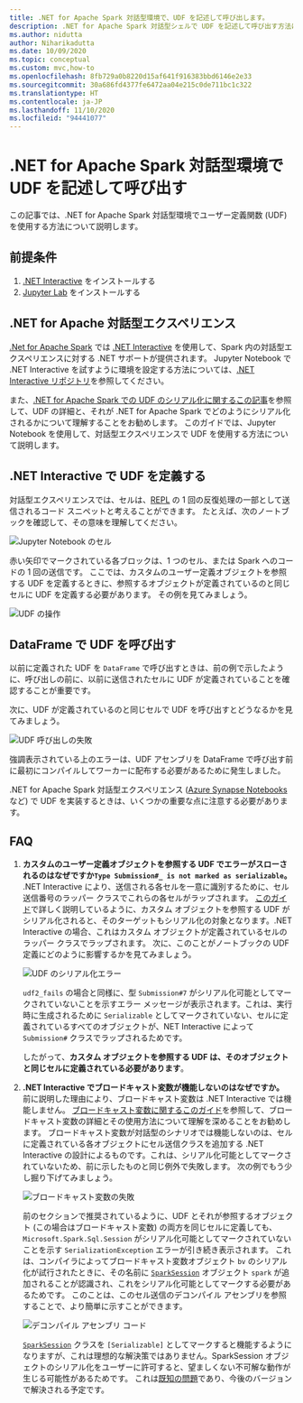 ```yaml
---
title: .NET for Apache Spark 対話型環境で、UDF を記述して呼び出します。
description: .NET for Apache Spark 対話型シェルで UDF を記述して呼び出す方法について説明します。
ms.author: nidutta
author: Niharikadutta
ms.date: 10/09/2020
ms.topic: conceptual
ms.custom: mvc,how-to
ms.openlocfilehash: 8fb729a0b8220d15af641f916383bbd6146e2e33
ms.sourcegitcommit: 30a686fd4377fe6472aa04e215c0de711bc1c322
ms.translationtype: HT
ms.contentlocale: ja-JP
ms.lasthandoff: 11/10/2020
ms.locfileid: "94441077"
---
```

# <a name="write-and-call-udfs-in-net-for-apache-spark-interactive-environments"></a>.NET for Apache Spark 対話型環境で UDF を記述して呼び出す

この記事では、.NET for Apache Spark 対話型環境でユーザー定義関数 (UDF) を使用する方法について説明します。

## <a name="prerequisites"></a>前提条件

1. [.NET Interactive](https://github.com/dotnet/interactive) をインストールする
2. [Jupyter Lab](https://jupyter.org/) をインストールする

## <a name="net-for-apache-spark-interactive-experience"></a>.NET for Apache 対話型エクスペリエンス

[.Net for Apache Spark](https://github.com/dotnet/spark) では [.NET Interactive](https://devblogs.microsoft.com/dotnet/net-interactive-is-here-net-notebooks-preview-2/) を使用して、Spark 内の対話型エクスペリエンスに対する .NET サポートが提供されます。 Jupyter Notebook で .NET Interactive を試すように環境を設定する方法については、[.NET Interactive リポジトリ](https://github.com/dotnet/interactive)を参照してください。

また、[.NET for Apache Spark での UDF のシリアル化に関するこの記事](udf-guide.md)を参照して、UDF の詳細と、それが .NET for Apache Spark でどのようにシリアル化されるかについて理解することをお勧めします。
このガイドでは、Jupyter Notebook を使用して、対話型エクスペリエンスで UDF を使用する方法について説明します。

## <a name="define-a-udf-in-net-interactive"></a>.NET Interactive で UDF を定義する

対話型エクスペリエンスでは、セルは、[REPL](https://en.wikipedia.org/wiki/Read%E2%80%93eval%E2%80%93print_loop) の 1 回の反復処理の一部として送信されるコード スニペットと考えることができます。 たとえば、次のノートブックを確認して、その意味を理解してください。

![Jupyter Notebook のセル](./media/dotnet-interactive/dotnet-interactive-cells.png)

赤い矢印でマークされている各ブロックは、1 つのセル、または Spark へのコードの 1 回の送信です。 ここでは、カスタムのユーザー定義オブジェクトを参照する UDF を定義するときに、参照するオブジェクトが定義されているのと同じセルに UDF を定義する必要があります。 その例を見てみましょう。

![UDF の操作](./media/dotnet-interactive/working-udf.png)

## <a name="call-a-udf-on-a-dataframe"></a>DataFrame で UDF を呼び出す

以前に定義された UDF を `DataFrame` で呼び出すときは、前の例で示したように、呼び出しの前に、以前に送信されたセルに UDF が定義されていることを確認することが重要です。

次に、UDF が定義されているのと同じセルで UDF を呼び出すとどうなるかを見てみましょう。

![UDF 呼び出しの失敗](./media/dotnet-interactive/udf_fails.png)

強調表示されている上のエラーは、UDF アセンブリを DataFrame で呼び出す前に最初にコンパイルしてワーカーに配布する必要があるために発生しました。

.NET for Apache Spark 対話型エクスペリエンス ([Azure Synapse Notebooks](/azure/synapse-analytics/spark/apache-spark-development-using-notebooks) など) で UDF を実装するときは、いくつかの重要な点に注意する必要があります。

## <a name="faqs"></a>FAQ

1. **カスタムのユーザー定義オブジェクトを参照する UDF でエラーがスローされるのはなぜですか`Type Submission#_ is not marked as serializable`。**
    .NET Interactive により、送信される各セルを一意に識別するために、セル送信番号のラッパー クラスでこれらの各セルがラップされます。 [このガイド](udf-guide.md)で詳しく説明しているように、カスタム オブジェクトを参照する UDF がシリアル化されると、そのターゲットもシリアル化の対象となります。.NET Interactive の場合、これはカスタム オブジェクトが定義されているセルのラッパー クラスでラップされます。
    次に、このことがノートブックの UDF 定義にどのように影響するかを見てみましょう。

    ![UDF のシリアル化エラー](./media/dotnet-interactive/udf-serialization-error.png)

    `udf2_fails` の場合と同様に、型 `Submission#7` がシリアル化可能としてマークされていないことを示すエラー メッセージが表示されます。これは、実行時に生成されるために `Serializable` としてマークされていない、セルに定義されているすべてのオブジェクトが、NET Interactive によって `Submission#` クラスでラップされるためです。

    したがって、**カスタム オブジェクトを参照する UDF は、そのオブジェクトと同じセルに定義されている必要があります**。

2. **.NET Interactive でブロードキャスト変数が機能しないのはなぜですか。**
    前に説明した理由により、ブロードキャスト変数は .NET Interactive では機能しません。 [ブロードキャスト変数に関するこのガイド](broadcast-guide.md)を参照して、ブロードキャスト変数の詳細とその使用方法について理解を深めることをお勧めします。 ブロードキャスト変数が対話型のシナリオでは機能しないのは、セルに定義されている各オブジェクトにセル送信クラスを追加する .NET Interactive の設計によるものです。これは、シリアル化可能としてマークされていないため、前に示したものと同じ例外で失敗します。
    次の例でもう少し掘り下げてみましょう。

    ![ブロードキャスト変数の失敗](./media/dotnet-interactive/broadcast-fails.png)

    前のセクションで推奨されているように、UDF とそれが参照するオブジェクト (この場合はブロードキャスト変数) の両方を同じセルに定義しても、`Microsoft.Spark.Sql.Session` がシリアル化可能としてマークされていないことを示す `SerializationException` エラーが引き続き表示されます。 これは、コンパイラによってブロードキャスト変数オブジェクト `bv` のシリアル化が試行されたときに、その名前に [`SparkSession`](https://github.com/dotnet/spark/blob/master/src/csharp/Microsoft.Spark/Sql/SparkSession.cs#L20) オブジェクト `spark` が追加されることが認識され、これをシリアル化可能としてマークする必要があるためです。 このことは、このセル送信のデコンパイル アセンブリを参照することで、より簡単に示すことができます。

    ![デコンパイル アセンブリ コード](./media/dotnet-interactive/decompiledAssembly.png)

    [`SparkSession`](https://github.com/dotnet/spark/blob/master/src/csharp/Microsoft.Spark/Sql/SparkSession.cs#L20) クラスを `[Serializable]` としてマークすると機能するようになりますが、これは理想的な解決策ではありません。SparkSession オブジェクトのシリアル化をユーザーに許可すると、望ましくない不可解な動作が生じる可能性があるためです。 これは[既知の問題](https://github.com/dotnet/spark/issues/619)であり、今後のバージョンで解決される予定です。
